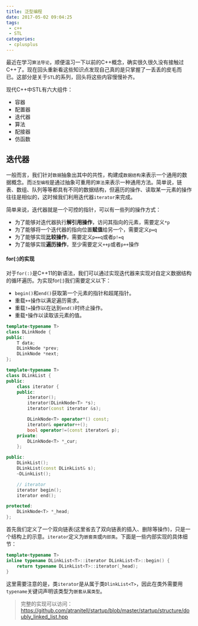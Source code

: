 ```yaml
---
title: 泛型编程
date: 2017-05-02 09:04:25
tags:
 - c++
 - STL
categories:
 - cplusplus
---
```

最近在学习`算法导论`，顺便温习一下以前的C++概念，确实很久很久没有接触过C++了。现在回头重新看这些知识点发现自己真的是只掌握了一丢丢的皮毛而已。这部分是关于`STL`的系列，回头将这些内容慢慢补齐。

现代C++中STL有六大组件：
- 容器 
- 配置器
- 迭代器
- 算法
- 配接器
- 仿函数

## 迭代器
一般而言，我们针对`数据`抽象出其中的共性，构建成`数据结构`来表示一个通用的数据概念。而`泛型编程`是通过抽象可重用的`算法`来表示一种通用方法。简单说，链表、数组、队列等等都具有不同的数据结构，但遍历的操作、读取某一元素的操作往往是相似的，这时候我们利用迭代器`iterator`来完成。

简单来说，迭代器就是一个可控的指针，可以有一些列的操作方式：
- 为了能够对迭代器执行**解引用操作**，访问其指向的元素，需要定义`*p`
- 为了能够将一个迭代器的指向位置**赋值**给另一个，需要定义`p=q`
- 为了能够实现**比较操作**，需要定义`p==q`或者`p!=q`
- 为了能够实现**遍历操作**，至少需要定义`++p`或者`p++`操作

#### for(:)的实现
对于`for(:)`是C++11的新语法，我们可以通过实现迭代器来实现对自定义数据结构的循环遍历。为实现for(:)我们需要定义以下：
- `begin()`和`end()`获取第一个元素的指针和超尾指针。
- 重载`++`操作以满足遍历需求。
- 重载`!=`操作以在达到`end()`时终止操作。
- 重载`*`操作以读取该元素的值。

```c++
template<typename T>
class DLinkNode {
public:
    T data;
    DLinkNode *prev;
    DLinkNode *next;
};

template<typename T>
class DLinkList {
public:
    class iterator {
    public:
        iterator();
        iterator(DLinkNode<T> *s);
        iterator(const iterator &s);

        DLinkNode<T> operator*() const;
        iterator& operator++();	
        bool operator!=(const iterator& p);	
    private:
        DLinkNode<T> *_cur;
    };

public:
    DLinkList();
    DLinkList(const DLinkList& s);
    ~DLinkList();

    // iterator
    iterator begin();
    iterator end();

protected:
    DLinkNode<T> *_head;
};
```
首先我们定义了一个双向链表(这里省去了双向链表的插入、删除等操作)，只是一个结构上的示意。`iterator`定义为`嵌套类`或`内部类`。下面是一些内部实现的具体细节：
```c++
template<typename T>
inline typename DLinkList<T>::iterator DLinkList<T>::begin() {
    return typename DLinkList<T>::iterator(_head);
}
```
这里需要注意的是，类`iterator`是从属于类`DlinkList<T>`，因此在类外需要用`typename`关键词声明该类型为`嵌套从属类型`。

> 完整的实现可以访问：
> https://github.com/atranitell/startup/blob/master/startup/structure/doubly_linked_list.hpp